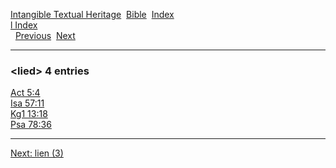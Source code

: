 [Intangible Textual Heritage](../../index)  [Bible](../index) 
[Index](index)   
[l Index](_l_)  
  [Previous](c06779)  [Next](c06781) 

------------------------------------------------------------------------

### &lt;lied&gt; 4 entries

[Act 5:4](../kjv/act005.htm#004)  
[Isa 57:11](../kjv/isa057.htm#011)  
[Kg1 13:18](../kjv/kg1013.htm#018)  
[Psa 78:36](../kjv/psa078.htm#036)  

------------------------------------------------------------------------

[Next: lien (3)](c06781)
